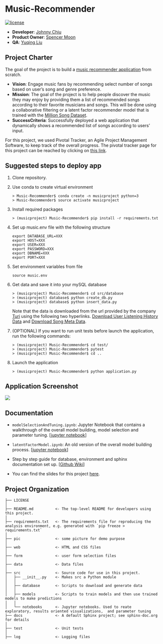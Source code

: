 # Music-Recommender
[![license](https://img.shields.io/github/license/mashape/apistatus.svg)](https://github.com/johnnychiuchiu/Machine-Learning/blob/master/LICENSE)

* **Developer**: [Johnny Chiu](https://github.com/johnnychiuchiu)
* **Product Owner**: [Spencer Moon](https://github.com/spencermoon)
* **QA**: [Yuqing Liu](https://github.com/yuqingliu11)


Project Charter
------------

The goal of the project is to build a [music recommender application](http://ec2-52-33-67-106.us-west-2.compute.amazonaws.com:5000/) from scratch.

* **Vision**: Engage music fans by recommending select number of songs based on user’s song and genre preference.
* **Mission**: The goal of the project is to help people discover the music they may enjoy by providing them a list of recommended songs according to their favorite musicians and songs. This will be done using a collaborative filtering or a latent factor recommender model that is trained with the [Million Song Dataset](https://www.google.com/search?q=million+song+dataset&oq=million+so&aqs=chrome.0.69i59j69i60l2j69i61j69i57j0.5455j0j7&sourceid=chrome&ie=UTF-8).
* **SuccessCriteria**: Successfully deployed a web application that dynamically shows a recommended list of songs according to users’ input.

For this project, we used Pivotal Tracker, an Agile Project Management Software, to keep track of the overall progress. The pivotal tracker page for this project can be reached by clicking on [this link](https://www.pivotaltracker.com/n/projects/2142509).

Suggested steps to deploy app
------------

1. Clone repository.
2. Use conda to create virtual environment

   ```
   > Music-Recommender$ conda create -n musicproject python=3
   > Music-Recommender$ source activate musicproject
   ```
3. Install required packages

   ```
   > (musicproject) Music-Recommender$ pip install -r requirements.txt
   ```
  
4. Set up music.env file with the following structure
   
   ```
   export DATABASE_URL=XXX
   export HOST=XXX    
   export USER=XXX
   export PASSWORD=XXX
   export DBNAME=XXX    
   export PORT=XXX
   ```

5. Set environment variables from file

   ```
   source music.env
   ```

6. Get data and save it into your mySQL database

   ```
   > (musicproject) Music-Recommender$ cd src/database   
   > (musicproject) database$ python create_db.py  
   > (musicproject) database$ python insert_data.py
   ```


   Note that the data is downloaded from the url provided by the company [Turi](https://turi.com/) using the following two hyperlinks. [Download User Listening History Data](https://static.turi.com/datasets/millionsong/10000.txt) and [Download Song Meta Data](https://static.turi.com/datasets/millionsong/song_data.csv).

7. (OPTIONAL) If you want to run unit tests before launch the application, run the following commands:

   ```
   > (musicproject) Music-Recommender$ cd test/
   > (musicproject) Music-Recommender$ pytest
   > (musicproject) Music-Recommender$ cd ..   
   ```

8. Launch the application

   ```
   > (musicproject) Music-Recommender$ python application.py
   ```


   

Application Screenshot
------------

![](https://github.com/johnnychiuchiu/Music-Recommender/blob/refactor/directory/pic/page2.png)


Documentation
------------
* `modelSelectionAndTuning.ipynb`: Jupyter Notebook that contains a walkthrough of the overall model building, model selection and parameter tuning. [[jupyter notebook](https://github.com/johnnychiuchiu/Music-Recommender/blob/refactor/directory/src/notebooks/modelSelectionAndTuning.ipynb)]

* `latentFactorModel.ipynb`: An old version of the overall model building process. [[jupyter notebook](https://github.com/johnnychiuchiu/Music-Recommender/blob/sprint_1/develop/notebooks/latentFactorModel.ipynb)]

* Step by step guide for database, environment and sphinx documentation set up. [[Github Wiki](https://github.com/johnnychiuchiu/Music-Recommender/wiki)]

* You can find the slides for this project [here](https://github.com/johnnychiuchiu/Music-Recommender/blob/final-sprint/Music%20Recommender.pdf).

Project Organization
------------

    ├── LICENSE
    │
    ├── README.md          <- The top-level README for developers using this project.
    │    
    ├── requirements.txt   <- The requirements file for reproducing the analysis environment, e.g. generated with `pip freeze > requirements.txt`               
    │
    ├── pic                <- some picture for demo purpose
    │
    ├── web                <- HTML and CSS files
    │    
    ├── form               <- user form selection files
    │   
    ├── data               <- Data files
    │
    ├── src                <- Source code for use in this project.
    │   ├── __init__.py    <- Makes src a Python module
    │   │
    │   ├── database       <- Scripts to download and generate data
    │   │
    │   ├── models         <- Scripts to train models and then use trained models to make predictions
    │   │
    │   └── notebooks      <- Jupyter notebooks. Used to reate exploratory, results oriented visualizations,  and parameter tuning                     
    ├── docs               <- A default Sphinx project; see sphinx-doc.org for details
    │  
    ├── test               <- Unit tests
    │  
    ├── log                <- Logging files





